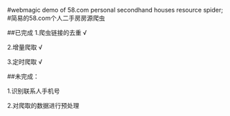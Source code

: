 #webmagic demo of 58.com personal secondhand houses resource spider;
#简易的58.com个人二手房房源爬虫

##已完成
1.爬虫链接的去重    √

2.增量爬取          √

3.定时爬取          √

##未完成：


1.识别联系人手机号

2.对爬取的数据进行预处理
